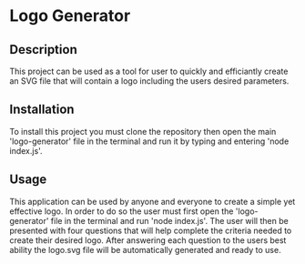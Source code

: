 # Logo Generator 


## Description

This project can be used as a tool for user to quickly and efficiantly create an SVG file that will contain a logo including the users desired parameters.


## Installation

To install this project you must clone the repository then open the  main 'logo-generator' file in the terminal and run it by typing and entering 'node index.js'.


## Usage

This application can be used by anyone and everyone to create a simple yet effective logo. In order to do so the user must first open the 'logo-generator' file in the terminal and run 'node index.js'. The user will then be presented with four questions that will help complete the criteria needed to create their desired logo. After answering each question to the users best ability the logo.svg file will be automatically generated and ready to use.


